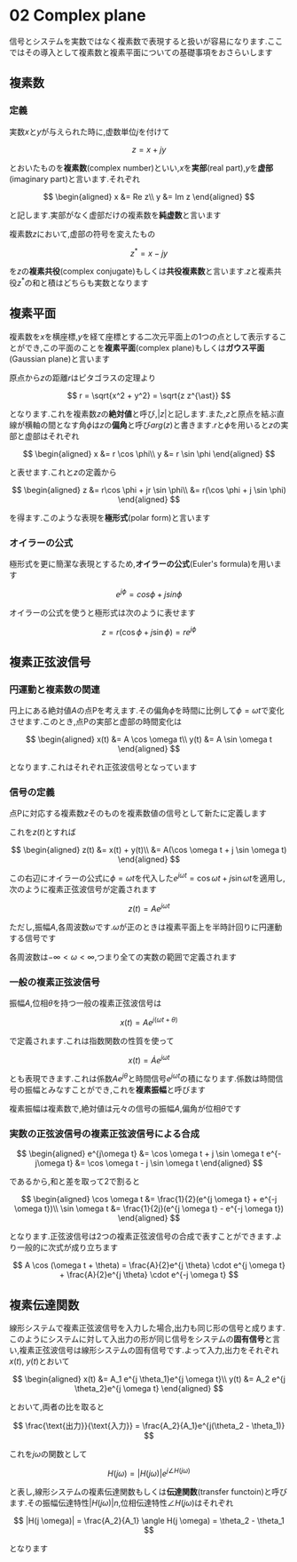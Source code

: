 # 02 Complex plane

信号とシステムを実数ではなく複素数で表現すると扱いが容易になります.ここではその導入として複素数と複素平面についての基礎事項をおさらいします

## 複素数

### 定義

実数$x$と$y$が与えられた時に,虚数単位$j$を付けて

$$
z = x + jy
$$

とおいたものを**複素数**(complex number)といい,$x$を**実部**(real part),$y$を**虚部**(imaginary part)と言います.それぞれ

$$
\begin{aligned}
x &= Re z\\
y &= Im z
\end{aligned}
$$

と記します.実部がなく虚部だけの複素数を**純虚数**と言います

複素数$z$において,虚部の符号を変えたもの

$$
z^{\ast} = x - jy
$$

を$z$の**複素共役**(complex conjugate)もしくは**共役複素数**と言います.$z$と複素共役$z^{\ast}$の和と積はどちらも実数となります

## 複素平面

複素数を$x$を横座標,$y$を経て座標とする二次元平面上の1つの点として表示することができ,この平面のことを**複素平面**(complex plane)もしくは**ガウス平面**(Gaussian plane)と言います

原点から$z$の距離$r$はピタゴラスの定理より

$$
r = \sqrt{x^2 + y^2} = \sqrt{z z^{\ast}}
$$

となります.これを複素数$z$の**絶対値**と呼び,$|z|$と記します.また,$z$と原点を結ぶ直線が横軸の間となす角$\phi$は$z$の**偏角**と呼び$arg(z)$と書きます.$r$と$\phi$を用いると$z$の実部と虚部はそれぞれ

$$
\begin{aligned}
x &= r \cos \phi\\
y &= r \sin \phi
\end{aligned}
$$

と表せます.これと$z$の定義から

$$
\begin{aligned}
z &= r\cos \phi + jr \sin \phi\\
&= r(\cos \phi + j \sin \phi)
\end{aligned}
$$

を得ます.このような表現を**極形式**(polar form)と言います

### オイラーの公式

極形式を更に簡潔な表現とするため,**オイラーの公式**(Euler's formula)を用います

$$
e^{j \phi} = cos \phi + j sin \phi
$$

オイラーの公式を使うと極形式は次のように表せます

$$
z = r(\cos \phi + j \sin \phi) = re^{j \phi}
$$

## 複素正弦波信号

### 円運動と複素数の関連

円上にある絶対値$A$の点Pを考えます.その偏角$\phi$を時間に比例して$\phi = \omega t$で変化させます.このとき,点Pの実部と虚部の時間変化は

$$
\begin{aligned}
x(t) &= A \cos \omega t\\
y(t) &= A \sin \omega t
\end{aligned}
$$

となります.これはそれぞれ正弦波信号となっています

### 信号の定義

点Pに対応する複素数$z$そのものを複素数値の信号として新たに定義します

これを$z(t)$とすれば

$$
\begin{aligned}
z(t) &= x(t) + y(t)\\
&= A(\cos \omega t + j \sin \omega t)
\end{aligned}
$$

この右辺にオイラーの公式に$\phi = \omega t$を代入した$e^{j \omega t} = \cos \omega t + j \sin \omega t$を適用し,次のように複素正弦波信号が定義されます

$$
z(t) = A e^{j \omega t}
$$

ただし,振幅$A$,各周波数$\omega$です.$\omega$が正のときは複素平面上を半時計回りに円運動する信号です

各周波数は$-\infty < \omega < \infty$,つまり全ての実数の範囲で定義されます

### 一般の複素正弦波信号

振幅$A$,位相$\theta$を持つ一般の複素正弦波信号は

$$
x(t) = Ae^{j(\omega t + \theta)}
$$

で定義されます.これは指数関数の性質を使って

$$
x(t) = \dot{A}e^{j \omega t}
$$

とも表現できます.これは係数$Ae^{j\theta}$と時間信号$e^{j \omega t}$の積になります.係数は時間信号の振幅とみなすことができ,これを**複素振幅**と呼びます

複素振幅は複素数で,絶対値は元々の信号の振幅$A$,偏角が位相$\theta$です

### 実数の正弦波信号の複素正弦波信号による合成

$$
\begin{aligned}
e^{j\omega t} &= \cos \omega t + j \sin \omega t
e^{-j\omega t} &= \cos \omega t - j \sin \omega t
\end{aligned}
$$

であるから,和と差を取って$2$で割ると

$$
\begin{aligned}
\cos \omega t &= \frac{1}{2}(e^{j \omega t} + e^{-j \omega t})\\
\sin \omega t &= \frac{1}{2j}(e^{j \omega t} - e^{-j \omega t})
\end{aligned}
$$

となります.正弦波信号は2つの複素正弦波信号の合成で表すことができます.より一般的に次式が成り立ちます

$$
A \cos (\omega t + \theta) = \frac{A}{2}e^{j \theta} \cdot e^{j \omega t} + \frac{A}{2}e^{j \theta} \cdot e^{-j \omega t}
$$

## 複素伝達関数

線形システムで複素正弦波信号を入力した場合,出力も同じ形の信号と成ります.このようにシステムに対して入出力の形が同じ信号をシステムの**固有信号**と言い,複素正弦波信号は線形システムの固有信号です.よって入力,出力をそれぞれ$x(t)$, $y(t)$とおいて

$$
\begin{aligned}
x(t) &= A_1 e^{j \theta_1}e^{j \omega t}\\
y(t) &= A_2 e^{j \theta_2}e^{j \omega t}
\end{aligned}
$$

とおいて,両者の比を取ると

$$
\frac{\text{出力}}{\text{入力}} = \frac{A_2}{A_1}e^{j(\theta_2 - \theta_1)}
$$

これを$j\omega$の関数として

$$
H(j\omega) = |H(j\omega)|e^{j \angle H(j \omega)}
$$

と表し,線形システムの複素伝達関数もしくは**伝達関数**(transfer functoin)と呼びます.その振幅伝達特性$|H(j \omega)|n$,位相伝達特性$\angle H(j \omega)$はそれぞれ

$$
|H(j \omega)| = \frac{A_2}{A_1}
\angle H(j \omega) = \theta_2 - \theta_1
$$

となります
